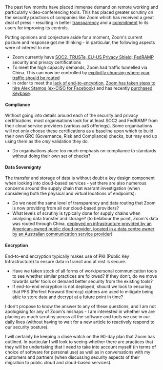 The past few months have placed immense demand on remote working and particularly video-conferencing tools. This has placed greater scrutiny on the security practices of companies like Zoom which has received a great deal of press - resulting in better [transparency](https://blog.zoom.us/wordpress/2020/04/01/facts-around-zoom-encryption-for-meetings-webinars/) and a [commitment](https://blog.zoom.us/wordpress/2020/04/08/update-on-zoom-90-day-plan-to-bolster-key-privacy-and-security-initiatives/) to its users for improving its controls.

Putting opinions and conjecture aside for a moment, Zoom's current posture and response got me thinking - in particular, the following aspects were of interest to me:

* Zoom currently have [SOC2, TRUSTe, EU-US Privacy Shield, FedRAMP](https://zoom.us/docs/doc/Zoom-Security-White-Paper.pdf) security and privacy certifications
* To meet the high capacity demands, Zoom had traffic tunnelled via China.  This can now be controlled by [explicitly choosing where your traffic should be routed](https://blog.zoom.us/wordpress/2020/04/13/coming-april-18-control-your-zoom-data-routing/)
* In order to meet the [lack of end-to-encyption](https://blog.zoom.us/wordpress/2020/04/01/facts-around-zoom-encryption-for-meetings-webinars/), [Zoom has taken steps to hire  Alex Stamos (ex-CISO for Facebook)](https://cisac.fsi.stanford.edu/people/alex-stamos-0) and has recently [purchased Keybase](https://blog.zoom.us/wordpress/2020/05/07/zoom-acquires-keybase-and-announces-goal-of-developing-the-most-broadly-used-enterprise-end-to-end-encryption-offering/).

#### Compliance

Without going into details around each of the security and privacy certifications, most organisations look for at least SOC2 and FedRAMP from their cloud service providers (various aaS offerings). Some organisations will not only choose these certifications as a baseline upon which to build their own GRC (Governance, Risk and Compliance) checks, but may end up using them as the _only_ validation they do.

* Do organisations place too much emphasis on compliance to standards without doing their own set of checks?

#### Data Sovereignty

The transfer and storage of data is without doubt a key design component when looking into cloud-based services - yet there are also numerous concerns around the supply chain that warrant investigation (when considering both the physical and virtual locations of endpoints):

* Do we need the same level of transparency and data routing that Zoom is now providing from all our cloud-based providers?
* What levels of scrutiny is typically done for supply chains when analysing data transfer and storage? (to belabour the point, Zoom's data was routed through China, [deployed on infrastructure provided by an American-owned public cloud provider, located in a data centre owner by an Australian communication service provider](https://blog.zoom.us/wordpress/2020/04/03/response-to-research-from-university-of-torontos-citizen-lab/))

#### Encryption

End-to-end encryption typically makes use of PKI (Public Key Infrastructure) to ensure data in transit and at rest is secure.

* Have we taken stock of all forms of work/personal communication tools to see whether similar practices are followed?  If they don’t, do we move towards safer tools or demand better security from the existing tools?
* If end-to-end encryption is not deployed, should we look to ensuring that PFS (Perfect Forward Secrecy) ciphers are used to mitigate being able to store data and decrypt at a future point in time?

I don't propose to know the answer to any of these questions, and I am not apologising for any of Zoom's mishaps - I am interested in whether we are placing as much scrutiny across all the software and tools we use in our daily lives (without having to wait for a new article to reactively respond to our security posture).

I will certainly be keeping a close watch on the 90-day plan that Zoom has outlined.  In particular I will look to seeing whether there are practices that they will be undertaking that I need to take into account myself (in terms of choice of software for personal use) as well as in conversations with my customers and partners (when discussing security aspects of their migration to public cloud and cloud-based services).
